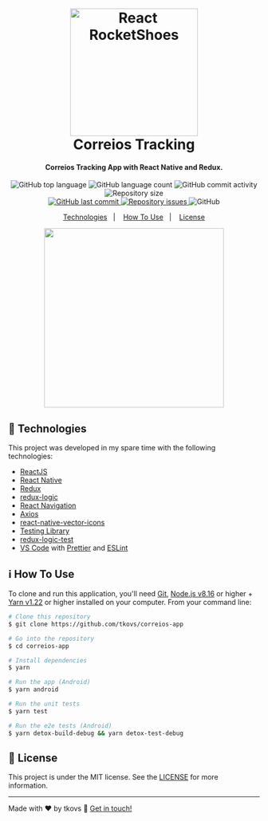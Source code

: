 <h1 align="center">
    <img alt="React RocketShoes" src="https://logodownload.org/wp-content/uploads/2014/05/correios-logo-5.png" width="256" />
    <br>
    Correios Tracking
</h1>

<h4 align="center">
  Correios Tracking App with React Native and Redux.
</h4>
<p align="center">
  <img alt="GitHub top language" src="https://img.shields.io/github/languages/top/tkovs/correios-app.svg">

  <img alt="GitHub language count" src="https://img.shields.io/github/languages/count/tkovs/correios-app.svg">
  
  <img alt="GitHub commit activity" src="https://img.shields.io/github/commit-activity/m/tkovs/correios">

  <img alt="Repository size" src="https://img.shields.io/github/repo-size/tkovs/correios-app.svg">
  <br />
  <a href="https://github.com/tkovs/correios-app/commits/master">
    <img alt="GitHub last commit" src="https://img.shields.io/github/last-commit/tkovs/correios-app.svg">
  </a>

  <a href="https://github.com/tkovs/correios-app/issues">
    <img alt="Repository issues" src="https://img.shields.io/github/issues/tkovs/correios-app.svg">
  </a>

  <img alt="GitHub" src="https://img.shields.io/github/license/tkovs/correios-app.svg">
</p>

<p align="center">
  <a href="#rocket-technologies">Technologies</a>&nbsp;&nbsp;&nbsp;|&nbsp;&nbsp;&nbsp;
  <a href="#information_source-how-to-use">How To Use</a>&nbsp;&nbsp;&nbsp;|&nbsp;&nbsp;&nbsp;
  <a href="#memo-license">License</a>
</p>


<p align="center">
  <img src="https://github.com/tkovs/correios-app/blob/chest/chest/correios-app-demo-hd-low-rate.gif" width="360">
</p>

## :rocket: Technologies

This project was developed in my spare time with the following technologies:

-  [ReactJS](https://reactjs.org/)
-  [React Native](https://reactnative.dev/)
-  [Redux](https://redux.js.org/)
-  [redux-logic](https://github.com/jeffbski/redux-logic)
-  [React Navigation](https://reactnavigation.org/)
-  [Axios](https://github.com/axios/axios)
-  [react-native-vector-icons](https://github.com/oblador/react-native-vector-icons)
-  [Testing Library](https://testing-library.com/)
-  [redux-logic-test](https://github.com/jeffbski/redux-logic-test)
-  [VS Code][vc] with [Prettier](https://marketplace.visualstudio.com/items?itemName=esbenp.prettier-vscode) and [ESLint](https://marketplace.visualstudio.com/items?itemName=dbaeumer.vscode-eslint)

## :information_source: How To Use

To clone and run this application, you'll need [Git](https://git-scm.com), [Node.js v8.16][nodejs] or higher + [Yarn v1.22][yarn] or higher installed on your computer. From your command line:

```bash
# Clone this repository
$ git clone https://github.com/tkovs/correios-app

# Go into the repository
$ cd correios-app

# Install dependencies
$ yarn

# Run the app (Android)
$ yarn android

# Run the unit tests
$ yarn test

# Run the e2e tests (Android)
$ yarn detox-build-debug && yarn detox-test-debug
```

## :memo: License
This project is under the MIT license. See the [LICENSE](https://github.com/tkovs/correios/blob/master/LICENSE) for more information.

---

Made with ♥ by tkovs :wave: [Get in touch!](https://www.linkedin.com/in/tkovs/)

[nodejs]: https://nodejs.org/
[yarn]: https://yarnpkg.com/
[vc]: https://code.visualstudio.com/
[vceditconfig]: https://marketplace.visualstudio.com/items?itemName=EditorConfig.EditorConfig
[vceslint]: https://marketplace.visualstudio.com/items?itemName=dbaeumer.vscode-eslint
